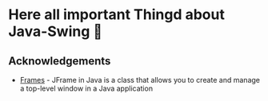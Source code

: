 # Here all important Thingd about Java-Swing 🦺

## Acknowledgements

 - [Frames](https://github.com/MeyiGi/tech-playground/tree/main/java-swing/frame) - JFrame in Java is a class that allows you to crеatе and manage a top-lеvеl window in a Java application
